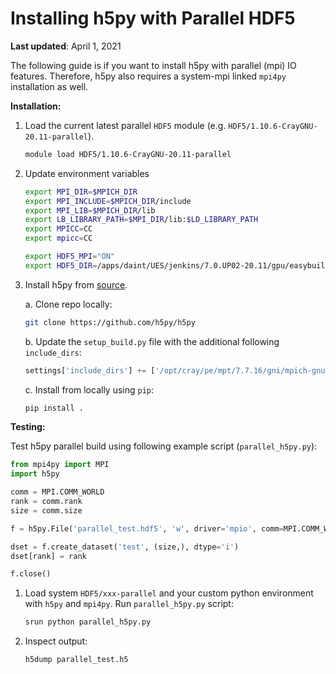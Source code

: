 # Installing h5py with Parallel HDF5

**Last updated**: April 1, 2021

The following guide is if you want to install h5py with parallel (mpi) IO features. Therefore, h5py also requires a system-mpi linked `mpi4py` installation as well.

**Installation:**

1. Load the current latest parallel `HDF5` module (e.g. `HDF5/1.10.6-CrayGNU-20.11-parallel`).

    ```bash
    module load HDF5/1.10.6-CrayGNU-20.11-parallel
    ```

2. Update environment variables

    ```bash
    export MPI_DIR=$MPICH_DIR
    export MPI_INCLUDE=$MPICH_DIR/include
    export MPI_LIB=$MPICH_DIR/lib
    export LB_LIBRARY_PATH=$MPI_DIR/lib:$LD_LIBRARY_PATH
    export MPICC=CC
    export mpicc=CC

    export HDF5_MPI="ON"
    export HDF5_DIR=/apps/daint/UES/jenkins/7.0.UP02-20.11/gpu/easybuild/software/HDF5/1.10.6-CrayGNU-20.11-parallel
    ```

3. Install h5py from [source](https://github.com/h5py/h5py).

    a. Clone repo locally:

    ```bash
    git clone https://github.com/h5py/h5py
    ```

    b. Update the `setup_build.py` file with the additional following `include_dirs`:

    ```python
    settings['include_dirs'] += ['/opt/cray/pe/mpt/7.7.16/gni/mpich-gnu/8.2/include/']
    ```

    c. Install from locally using `pip`:

    ```bash
    pip install .
    ```

**Testing:**

Test h5py parallel build using following example script (`parallel_h5py.py`):

```python
from mpi4py import MPI
import h5py

comm = MPI.COMM_WORLD
rank = comm.rank
size = comm.size

f = h5py.File('parallel_test.hdf5', 'w', driver='mpio', comm=MPI.COMM_WORLD)

dset = f.create_dataset('test', (size,), dtype='i')
dset[rank] = rank

f.close()
```

1. Load system `HDF5/xxx-parallel` and your custom python environment with `h5py` and `mpi4py`. Run `parallel_h5py.py` script:

    ```bash
    srun python parallel_h5py.py
    ```

2. Inspect output:

    ```bash
    h5dump parallel_test.h5
    ```
